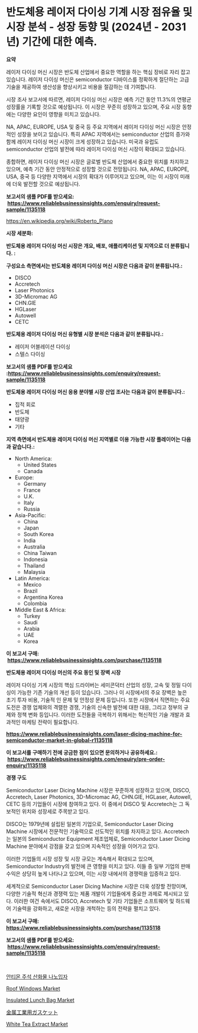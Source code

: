 <p><h1>반도체용 레이저 다이싱 기계 시장 점유율 및 시장 분석 - 성장 동향 및 (2024년 - 2031년) 기간에 대한 예측.</h1></p><p><strong>요약</strong></p>
<p><p>레이저 다이싱 머신 시장은 반도체 산업에서 중요한 역할을 하는 핵심 장비로 자리 잡고 있습니다. 레이저 다이싱 머신은 semiconductor 디바이스를 정확하게 절단하는 고급 기술을 제공하여 생산성을 향상시키고 비용을 절감하는 데 기여합니다.</p><p>시장 조사 보고서에 따르면, 레이저 다이싱 머신 시장은 예측 기간 동안 11.3%의 연평균 성장률을 기록할 것으로 예상됩니다. 이 시장은 꾸준히 성장하고 있으며, 주요 시장 동향에는 다양한 요인이 영향을 미치고 있습니다.</p><p>NA, APAC, EUROPE, USA 및 중국 등 주요 지역에서 레이저 다이싱 머신 시장은 안정적인 성장을 보이고 있습니다. 특히 APAC 지역에서는 semiconductor 산업의 증가와 함께 레이저 다이싱 머신 시장이 크게 성장하고 있습니다. 미국과 유럽도 semiconductor 산업의 발전에 따라 레이저 다이싱 머신 시장이 확대되고 있습니다.</p><p>종합하면, 레이저 다이싱 머신 시장은 글로벌 반도체 산업에서 중요한 위치를 차지하고 있으며, 예측 기간 동안 안정적으로 성장할 것으로 전망됩니다. NA, APAC, EUROPE, USA, 중국 등 다양한 지역에서 시장의 확대가 이루어지고 있으며, 이는 이 시장이 미래에 더욱 발전할 것으로 예상됩니다.</p></p>
<p><strong>보고서의 샘플 PDF를 받으세요: &nbsp;<a href="https://www.reliablebusinessinsights.com/enquiry/request-sample/1135118">https://www.reliablebusinessinsights.com/enquiry/request-sample/1135118</a></strong></p>
<p><a href="https://en.wikipedia.org/wiki/Roberto_Plano">https://en.wikipedia.org/wiki/Roberto_Plano</a></p>
<p><strong>시장 세분화:</strong></p>
<p><strong> 반도체용 레이저 다이싱 머신 시장은 개요, 배포, 애플리케이션 및 지역으로 더 분류됩니다. :</strong></p>
<p><strong>구성요소 측면에서는 반도체용 레이저 다이싱 머신 시장은 다음과 같이 분류됩니다.:</strong></p>
<p><ul><li>DISCO</li><li>Accretech</li><li>Laser Photonics</li><li>3D-Micromac AG</li><li>CHN.GIE</li><li>HGLaser</li><li>Autowell</li><li>CETC</li></ul></p>
<p><strong> 반도체용 레이저 다이싱 머신 유형별 시장 분석은 다음과 같이 분류됩니다.:</strong></p>
<p><ul><li>레이저 어블레이션 다이싱</li><li>스텔스 다이싱</li></ul></p>
<p><strong>보고서의 샘플 PDF를 받으세요 :<a href="https://www.reliablebusinessinsights.com/enquiry/request-sample/1135118">https://www.reliablebusinessinsights.com/enquiry/request-sample/1135118</a></strong></p>
<p><strong> 반도체용 레이저 다이싱 머신 응용 분야별 시장 산업 조사는 다음과 같이 분류됩니다.:</strong></p>
<p><ul><li>집적 회로</li><li>반도체</li><li>태양광</li><li>기타</li></ul></p>
<p><strong>지역 측면에서 반도체용 레이저 다이싱 머신 지역별로 이용 가능한 시장 플레이어는 다음과 같습니다.:</strong></p>
<p><ul>
    <li>
        North America:
        <ul>
            <li>United States</li>
            <li>Canada</li>
        </ul>
    </li>
    <li>
        Europe:
        <ul>
            <li>Germany</li>
            <li>France</li>
            <li>U.K.</li>
            <li>Italy</li>
            <li>Russia</li>
        </ul>
    </li>
    <li>
        Asia-Pacific:
        <ul>
            <li>China</li>
            <li>Japan</li>
            <li>South Korea</li>
            <li>India</li>
            <li>Australia</li>
            <li>China Taiwan</li>
            <li>Indonesia</li>
            <li>Thailand</li>
            <li>Malaysia</li>
        </ul>
    </li>
    <li>
        Latin America:
        <ul>
            <li>Mexico</li>
            <li>Brazil</li>
            <li>Argentina Korea</li>
            <li>Colombia</li>
        </ul>
    </li>
    <li>
        Middle East & Africa:
        <ul>
            <li>Turkey</li>
            <li>Saudi</li>
            <li>Arabia</li>
            <li>UAE</li>
            <li>Korea</li>
        </ul>
    </li>
    </ul></p>
<p><strong>이 보고서 구매: &nbsp;<a href="https://www.reliablebusinessinsights.com/purchase/1135118">https://www.reliablebusinessinsights.com/purchase/1135118</a></strong></p>
<p><strong>반도체용 레이저 다이싱 머신의 주요 동인 및 장벽 시장</strong></p>
<p><p>레이저 다이싱 기계 시장의 핵심 드라이버는 세미콘덕터 산업의 성장, 고속 및 정밀 다이싱이 가능한 기존 기술의 개선 등이 있습니다. 그러나 이 시장에서의 주요 장벽은 높은 초기 투자 비용, 기술적 인 문제 및 안정성 문제 등입니다. 또한 시장에서 직면하는 주요 도전은 경쟁 업체와의 격렬한 경쟁, 기술의 신속한 발전에 대한 대응, 그리고 정부의 규제와 정책 변화 등입니다. 이러한 도전들을 극복하기 위해서는 혁신적인 기술 개발과 효과적인 마케팅 전략이 필요합니다.</p></p>
<p><strong><a href="https://www.reliablebusinessinsights.com/laser-dicing-machine-for-semiconductor-market-in-global-r1135118">https://www.reliablebusinessinsights.com/laser-dicing-machine-for-semiconductor-market-in-global-r1135118</a></strong></p>
<p><strong>이 보고서를 구매하기 전에 궁금한 점이 있으면 문의하거나 공유하세요.: &nbsp;<a href="https://www.reliablebusinessinsights.com/enquiry/pre-order-enquiry/1135118">https://www.reliablebusinessinsights.com/enquiry/pre-order-enquiry/1135118</a></strong></p>
<p><strong>경쟁 구도</strong></p>
<p><p>Semiconductor Laser Dicing Machine 시장은 꾸준하게 성장하고 있으며, DISCO, Accretech, Laser Photonics, 3D-Micromac AG, CHN.GIE, HGLaser, Autowell, CETC 등의 기업들이 시장에 참여하고 있다. 이 중에서 DISCO 및 Accretech는 그 독보적인 위치와 성장세로 주목받고 있다.</p><p>DISCO는 1979년에 설립된 일본의 기업으로, Semiconductor Laser Dicing Machine 시장에서 전문적인 기술력으로 선도적인 위치를 차지하고 있다. Accretech는 일본의 Semiconductor Equipment 제조업체로, Semiconductor Laser Dicing Machine 분야에서 강점을 갖고 있으며 지속적인 성장을 이어가고 있다.</p><p>이러한 기업들의 시장 성장 및 시장 규모는 계속해서 확대되고 있으며, Semiconductor Industry의 발전에 큰 영향을 미치고 있다. 이들 중 일부 기업의 판매 수익은 상당히 높게 나타나고 있으며, 이는 시장 내에서의 경쟁력을 입증하고 있다.</p><p>세계적으로 Semiconductor Laser Dicing Machine 시장은 더욱 성장할 전망이며, 다양한 기술적 혁신과 경쟁력 있는 제품 개발이 기업들에게 중요한 과제로 제시되고 있다. 이러한 여건 속에서도 DISCO, Accretech 및 기타 기업들은 소프트웨어 및 하드웨어 기술력을 강화하고, 새로운 시장을 개척하는 등의 전략을 펼치고 있다.</p></p>
<p><strong>이 보고서 구매: &nbsp; <a href="https://www.reliablebusinessinsights.com/purchase/1135118">https://www.reliablebusinessinsights.com/purchase/1135118</a></strong></p>
<p><strong>보고서의 샘플 PDF를 받으세요: &nbsp;<a href="https://www.reliablebusinessinsights.com/enquiry/request-sample/1135118">https://www.reliablebusinessinsights.com/enquiry/request-sample/1135118</a></strong><strong></strong></p>
<p>&nbsp;</p>
<p><p><a href="https://github.com/PhilToryphy7876567/Market-Research-Report-List-2/blob/main/7694061153942.md">안티몬 주석 산화물 나노입자</a></p><p><a href="https://issuu.com/reportprime-2/docs/roof-windows-market-size-2030.pptx">Roof Windows Market</a></p><p><a href="https://github.com/fiixsa/Market-Research-Report-List-3/blob/main/insulated-lunch-bag-market.md">Insulated Lunch Bag Market</a></p><p><a href="https://github.com/roulaayoub-saad/Market-Research-Report-List-1/blob/main/3473680145546.md">金属工業用ガスケット</a></p><p><a href="https://github.com/cecuraprangm/Market-Research-Report-List-3/blob/main/white-tea-extract-market.md">White Tea Extract Market</a></p></p>